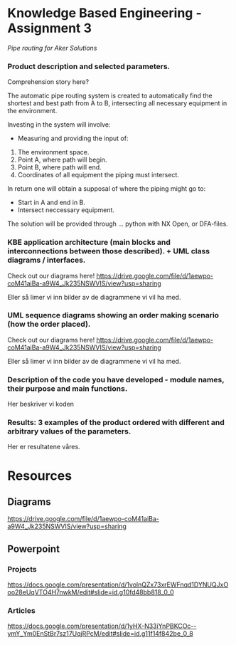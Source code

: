 # Knowledge Based Engineering - Assignment 3

*Pipe routing for Aker Solutions*

### Product description and selected parameters.

Comprehension story here?

The automatic pipe routing system is created to automatically find the shortest and best path from A  to B, intersecting all necessary equipment in the environment.

Investing in the system will involve:
- Measuring and providing the input of:
1. The environment space.
2. Point A, where path will begin.
3. Point B, where path will end.
4. Coordinates of all equipment the piping must intersect.

In return one will obtain a supposal of where the piping might go to:
- Start in A and end in B.
- Intersect neccessary equipment.

The solution will be provided through ... python with NX Open, or DFA-files.

### KBE application architecture (main blocks and interconnections between those described). + UML class diagrams / interfaces.

Check out our diagrams here! 
https://drive.google.com/file/d/1aewpo-coM41aiBa-a9W4_Jk235NSWVIS/view?usp=sharing

Eller så limer vi inn bilder av de diagrammene vi vil ha med.

### UML sequence diagrams showing an order making scenario (how the order placed).

Check out our diagrams here! 
https://drive.google.com/file/d/1aewpo-coM41aiBa-a9W4_Jk235NSWVIS/view?usp=sharing

Eller så limer vi inn bilder av de diagrammene vi vil ha med.

### Description of the code you have developed - module names, their purpose and main functions.

Her beskriver vi koden

### Results: 3 examples of the product ordered with different and arbitrary values of the parameters.

Her er resultatene våres.



# Resources
## Diagrams 

https://drive.google.com/file/d/1aewpo-coM41aiBa-a9W4_Jk235NSWVIS/view?usp=sharing

## Powerpoint
### Projects

https://docs.google.com/presentation/d/1volnQZx73xrEWFnqd1DYNUQJxOoo28eUqVTO4H7nwkM/edit#slide=id.g10fd48bb818_0_0

### Articles

https://docs.google.com/presentation/d/1yHX-N33iYnPBKCOc--ymY_Ym0EnStBr7sz17UqjRPcM/edit#slide=id.g11f14f842be_0_8

